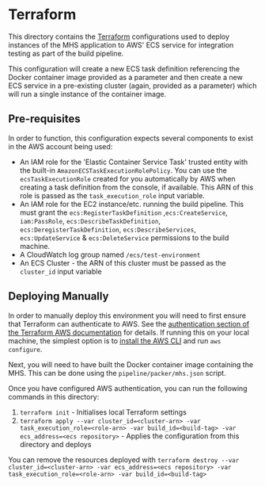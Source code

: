 # Terraform
This directory contains the [Terraform](https://www.terraform.io/) configurations used to deploy instances of the MHS
application to AWS' ECS service for integration testing as part of the build pipeline.

This configuration will create a new ECS task definition referencing the Docker container image provided as a parameter
and then create a new ECS service in a pre-existing cluster (again, provided as a parameter) which will run a single
instance of the container image. 

## Pre-requisites
In order to function, this configuration expects several components to exist in the AWS account being used: 

- An IAM role for the 'Elastic Container Service Task' trusted entity with the built-in
  `AmazonECSTaskExecutionRolePolicy`. You can use the `ecsTaskExecutionRole` created for you automatically by AWS when
  creating a task definition from the console, if available. This ARN of this role is passed as the
  `task_execution_role` input variable.
- An IAM role for the EC2 instance/etc. running the build pipeline. This must grant the `ecs:RegisterTaskDefinition`
  ,`ecs:CreateService`, `iam:PassRole`, `ecs:DescribeTaskDefinition`, `ecs:DeregisterTaskDefinition`, 
  `ecs:DescribeServices`, `ecs:UpdateService` & `ecs:DeleteService` permissions to the build machine.
- A CloudWatch log group named `/ecs/test-environment`
- An ECS Cluster - the ARN of this cluster must be passed as the `cluster_id` input variable

## Deploying Manually
In order to manually deploy this environment you will need to first ensure that Terraform can authenticate to AWS. See
the [authentication section of the Terraform AWS documentation](https://www.terraform.io/docs/providers/aws/index.html#authentication)
for details. If running this on your local machine, the simplest option is to
[install the AWS CLI](https://docs.aws.amazon.com/cli/latest/userguide/cli-chap-install.html) and run `aws configure`.

Next, you will need to have built the Docker container image containing the MHS. This can be done using the
`pipeline/packer/mhs.json` script.  

Once you have configured AWS authentication, you can run the following commands in this directory:
1. `terraform init` - Initialises local Terraform settings 
1. `terraform apply --var cluster_id=<cluster-arn> -var task_execution_role=<role-arn> -var build_id=<build-tag> -var ecs_address=<ecs repository>` - Applies the configuration from this directory and deploys

You can remove the resources deployed with `terraform destroy --var cluster_id=<cluster-arn> -var ecs_address=<ecs repository> -var task_execution_role=<role-arn> -var build_id=<build-tag>` 